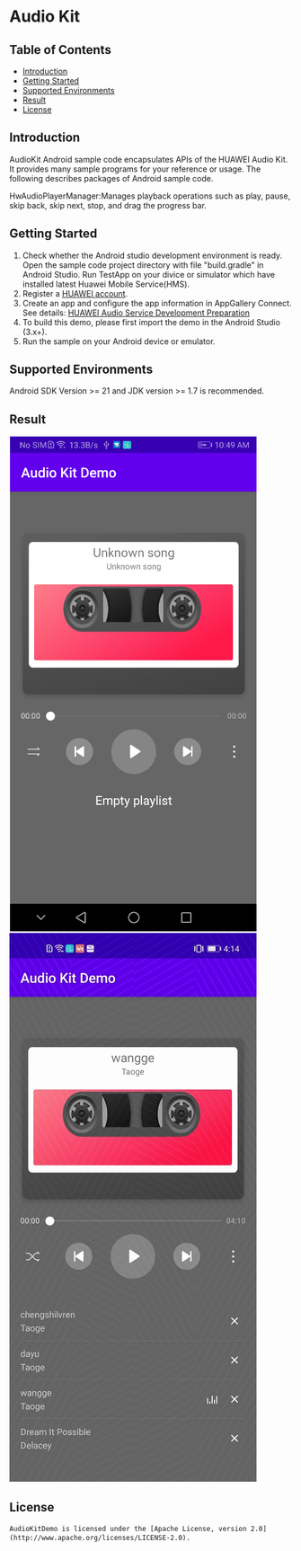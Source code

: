 # Audio Kit


## Table of Contents

 * [Introduction](#introduction)
 * [Getting Started](#Getting-Started)
 * [Supported Environments](#supported-environments)
 * [Result](#Result)
 * [License](#license)
 

## Introduction
   AudioKit Android sample code encapsulates APIs of the HUAWEI Audio Kit. It provides many sample programs for your reference or usage.
   The following describes packages of Android sample code.

 HwAudioPlayerManager:Manages playback operations such as play, pause, skip back, skip next, stop, and drag the progress bar.

	
## Getting Started

   1. Check whether the Android studio development environment is ready. Open the sample code project directory with file "build.gradle" in Android Studio. Run TestApp on your divice or simulator which have installed latest Huawei Mobile Service(HMS).
   2. Register a [HUAWEI account](https://developer.huawei.com/consumer/en/).
   3. Create an app and configure the app information in AppGallery Connect. 
   See details: [HUAWEI Audio Service Development Preparation](https://developer.huawei.com/consumer/en/doc/development/HMSCore-Guides/introduction-0000001050749665)
   4. To build this demo, please first import the demo in the Android Studio (3.x+).
   5. Run the sample on your Android device or emulator.
	
	
## Supported Environments
   Android SDK Version >= 21 and JDK version >= 1.7 is recommended.


## Result
   <img src="result_1.jpg">
   <img src="result_2.jpg">

##  License
    AudioKitDemo is licensed under the [Apache License, version 2.0](http://www.apache.org/licenses/LICENSE-2.0).